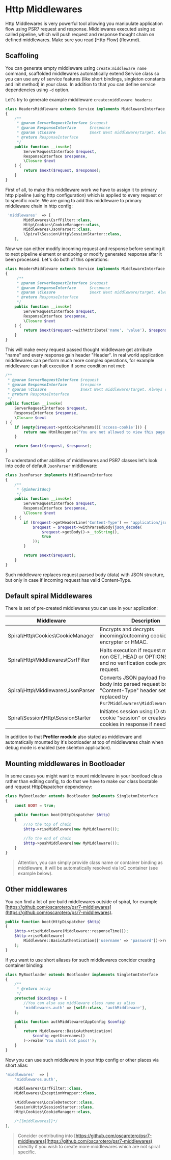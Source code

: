 # Http Middlewares
Http Middlewares is very powerful tool allowing you manipulate application flow using PSR7 request and response. Middlewares executed using so called pipeline, 
which will push request and response thought chain on defined middlewares. Make sure you read [Http Flow] (flow.md).

## Scaffoling
You can generate empty middleware using `create:middleware name` command, scaffolded middlewares automatically extend Service class so you can use any of service features (like short bindings, singleton constants and init method) in your class. In addition to that you can define service dependencies using `-d` option.

Let's try to generate example middleware `create:middleware headers`:

```php
class HeadersMiddleware extends Service implements MiddlewareInterface
{
    /**
     * @param ServerRequestInterface $request
     * @param ResponseInterface      $response
     * @param \Closure               $next Next middleware/target. Always returns ResponseInterface.
     * @return ResponseInterface
     */
    public function __invoke(
        ServerRequestInterface $request,
        ResponseInterface $response,
        \Closure $next
    ) {
        return $next($request, $response);
    }
}
```

First of all, to make this middleware work we have to assign it to primary http pipeline (using http configuration) which is applied to every request or to specific route.
We are going to add this middleware to primary middleware chain in http config:

```php
 'middlewares'  => [
        Middlewares\CsrfFilter::class,
        Http\Cookies\CookieManager::class,
        Middlewares\JsonParser::class,
        \Spiral\Session\Http\SessionStarter::class,
    ],
```

Now we can either modify incoming request and response before sending it to next pipeline element or endpoing or modify generated response after it been processed. Let's do both of this operations:

```php
class HeadersMiddleware extends Service implements MiddlewareInterface
{
     /**
     * @param ServerRequestInterface $request
     * @param ResponseInterface      $response
     * @param \Closure               $next Next middleware/target. Always returns ResponseInterface.
     * @return ResponseInterface
     */
    public function __invoke(
        ServerRequestInterface $request,
        ResponseInterface $response,
        \Closure $next
    ) {
        return $next($request->withAttribute('name', 'value'), $response)->withHeader('Header', 'value');
    }
}
```

This will make every request passed thought middleware get atrribute "name" and every response gain header "Header". In real world application middlewares can perform
much more complex operations, for example middleware can halt execution if some condition not met:

```php
/**
 * @param ServerRequestInterface $request
 * @param ResponseInterface      $response
 * @param \Closure               $next Next middleware/target. Always returns ResponseInterface.
 * @return ResponseInterface
 */
public function __invoke(
    ServerRequestInterface $request,
    ResponseInterface $response, 
    \Closure $next
) {
    if (empty($request->getCookieParams()['access-cookie'])) {
        return new HtmlResponse("You are not allowed to view this page.", 412);
    }

    return $next($request, $response);
}
```

To understand other abilities of middlewares and PSR7 classes let's look into code of default `JsonParser` middleware:

```php
class JsonParser implements MiddlewareInterface
{
    /**
     * {@inheritdoc}
     */
    public function __invoke(
        ServerRequestInterface $request,
        ResponseInterface $response,
        \Closure $next
    ) {
        if ($request->getHeaderLine('Content-Type') == 'application/json') {
            $request = $request->withParsedBody(json_decode(
                $request->getBody()->__toString(),
                true
            ));
        }

        return $next($request);
    }
}
```

Such middleware replaces request parsed body (data) with JSON structure, but only in case if incoming request has valid Content-Type.

## Default spiral Middlewares
There is set of pre-created middlewares you can use in your application:

| Middleware                                | Description 
| ---                                       | ---         
| Spiral\Http\Cookies\CookieManager         | Encrypts and decrypts incoming/outcoming cookies using encrypter or HMAC.                                         
| Spiral\Http\Middlewares\CsrfFilter        | Halts execution if request made via non GET, HEAD or OPTIONS method and no verification code provided in request. 
| Spiral\Http\Middlewares\JsonParser        | Converts JSON payload from request body into parsed request body if valid "Content-Type" header set (to be replaced by `Psr7Middlewares\Middleware\Payload`).              
| Spiral\Session\Http\SessionStarter        | Initiates session using ID stored in cookie "session" or creates such cookies in response if needed.              

In addition to that **Profiler module** also stated as middleware and automatically mounted by it's bootloader at top of middlewares chain when debug mode is enabled (see skeleton application).

## Mounting middlewares in Bootloader
In some cases you might want to mount middleware in your bootload class rather than editing config, to do that we have to make our class bootable and request HttpDispatcher dependency:

```php
class MyBootloader extends Bootloader implements SingletonInterface
{
    const BOOT = true;

    public function boot(HttpDispatcher $http)
    {
        //To the top of chain
        $http->riseMiddleware(new MyMiddleware());
    
        //To the end of chain
        $http->pushMiddleware(new MyMiddleware());
    }
}
```

> Attention, you can simply provide class name or container binding as middleware, it will be automatically resolved via IoC container (see example below).

## Other middlewares
You can find a lot of pre build middlewares outside of spiral, for example [https://github.com/oscarotero/psr7-middlewares](https://github.com/oscarotero/psr7-middlewares).

```php
public function boot(HttpDispatcher $http)
{
    $http->riseMiddleware(Middleware::responseTime());
    $http->riseMiddleware(
        Middleware::BasicAuthentication(['username' => 'password'])->realm('You shall not pass!')
    );
}
```

If you want to use short aliases for such middlewares concider creating container binding:

```php
class MyBootloader extends Bootloader implements SingletonInterface
{
    /**
     * @return array
     */
    protected $bindings = [
        //You can also use middleware class name as alias
        'middlewares.auth' => [self::class, 'authMiddleware'],
    ];

    public function authMiddleware(AppConfig $config)
    {
        return Middleware::BasicAuthentication(
            $config->getUsernames()
        )->realm('You shall not pass!');
    }
}
```

Now you can use such middleware in your http config or other places via short alias:

```php
'middlewares'  => [
    'middlewares.auth',

    Middlewares\CsrfFilter::class,
    Middlewares\ExceptionWrapper::class,

    \Middlewares\LocaleDetector::class,
    Session\Http\SessionStarter::class,
    Http\Cookies\CookieManager::class,

    /*{{middlewares}}*/
],
```

> Concider contributing into [https://github.com/oscarotero/psr7-middlewares](https://github.com/oscarotero/psr7-middlewares) directly if you wish to create more middlewares which are not spiral specific.
